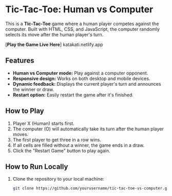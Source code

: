 # Tic-Tac-Toe: Human vs Computer

This is a **Tic-Tac-Toe** game where a human player competes against the computer. Built with HTML, CSS, and JavaScript, the computer randomly selects its move after the human player's turn.

[**Play the Game Live Here**]  katakati.netlify.app 

## Features

- **Human vs Computer mode:** Play against a computer opponent.
- **Responsive design:** Works on both desktop and mobile devices.
- **Dynamic feedback:** Displays the current player's turn and announces the winner or draw.
- **Restart option:** Easily restart the game after it's finished.

## How to Play

1. Player X (Human) starts first.
2. The computer (O) will automatically take its turn after the human player moves.
3. The first player to get three in a row wins.
4. If all cells are filled without a winner, the game ends in a draw.
5. Click the "Restart Game" button to play again.

## How to Run Locally

1. Clone the repository to your local machine:

   ```bash
   git clone https://github.com/yourusername/tic-tac-toe-vs-computer.git
